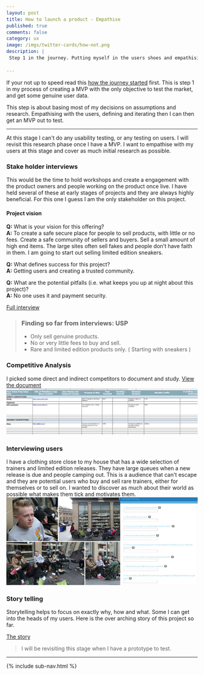 ```yaml
---
layout: post
title: How to launch a product - Empathise
published: true
comments: false
category: ux
image: /imgs/twitter-cards/how-not.png
description: |
 Step 1 in the journey. Putting myself in the users shoes and empathising with them, researching as much as I can into the problems they have and how I can help to overcome them. My goal at this stage is to define a MVP as early as possible to test.

---
```

If your not up to speed read this [how the journey started](/ux/2017/03/17/how-not-to-launch-a-product.html) first. This is step 1 in my process of creating a MVP with the only objective to test the market, and get some genuine user data.

This step is about basing most of my decisions on assumptions and research. Empathising with the users, defining and iterating then I can then get an MVP out to test.

---

At this stage I can't do any usability testing, or any testing on users. I will revisit this research phase once I have a MVP. I want to empathise with my users at this stage and cover as much initial research as possible.

### Stake holder interviews
This would be the time to hold workshops and create a engagement with the product owners and people working on the product once live. I have held several of these at early stages of projects and they are always highly beneficial. For this one I guess I am the only stakeholder on this project.

#### Project vision

**Q:** What is your vision for this offering? <br/>
**A:** To create a safe secure place for people to sell products, with little or no fees. Create a safe community of sellers and buyers. Sell a small amount of high end items. The large sites often sell fakes and people don’t have faith in them. I am going to start out selling limited edition sneakers.

**Q:** What defines success for this project? <br/>
**A:** Getting users and creating a trusted community.

**Q:** What are the potential pitfalls (i.e. what keeps you up at night about this project)? <br/>
**A:** No one uses it and payment security.

[Full interview](https://docs.google.com/document/d/1Ptn8CwpO9n9L3lyCTGwx7gNtxr5kOw2PefGKet-21Ow/edit?usp=sharing)

> ### Finding so far from interviews: USP
> * Only sell genuine products.
> * No or very little fees to buy and sell.
> * Rare and limited edition products only. ( Starting with sneakers )


### Competitive Analysis

I picked some direct and indirect competitors to document and study. [View the document](https://docs.google.com/spreadsheets/d/11fK2-9nBzn0oN0x-hrgNJjYc7ql1Bc1Vk4xFQHcay98/edit?usp=sharing)
<img src="/imgs/posts/compet.jpg" title="Image showing a screenshot of the google doc">

### Interviewing users

I have a clothing store close to my house that has a wide selection of trainers and limited edition releases. They have large queues when a new release is due and people camping out. This is a audience that can't escape and they are potential users who buy and sell rare trainers, either for themselves or to sell on. I wanted to discover as much about their world as possible what makes them tick and motivates them.
<img src="/imgs/posts/user-interviews.jpg" title="Image showing end clothing and interview questions">

### Story telling
Storytelling helps to focus on exactly why, how and what. Some I can get into the heads of my users. Here is the over arching story of this project so far.

[The story](https://docs.google.com/document/d/1AowClFmCBk_-tHwdUuMSuBHDlg59Gh_Oz1NWg3PCVIw/edit?usp=sharing)


> I will be revisiting this stage when I have a prototype to test.

---

{% include sub-nav.html %}
